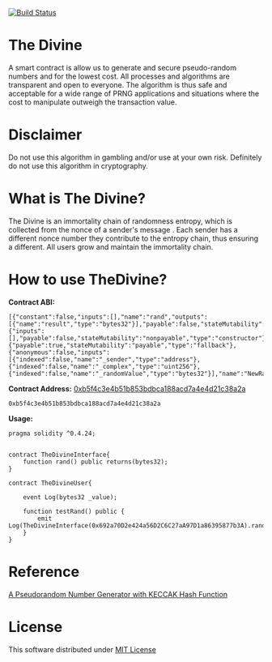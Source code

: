 [![Build Status](https://travis-ci.org/chiro-hiro/thedivine.svg?branch=master)](https://travis-ci.org/chiro-hiro/thedivine)

# The Divine
A smart contract is allow us to generate and secure pseudo-random numbers and for the lowest cost. All processes and algorithms are transparent and open to everyone. The algorithm is thus safe and acceptable for a wide range of PRNG applications and situations where the cost to manipulate outweigh the transaction value.

# Disclaimer
Do not use this algorithm in gambling and/or use at your own risk. Definitely do not use this algorithm in cryptography.

# What is The Divine?
The Divine is an immortality chain of randomness entropy, which is collected from the nonce of a sender's message . Each sender has a different nonce number they contribute to the entropy chain, thus ensuring a different. All users grow and maintain the immortality chain.

# How to use TheDivine?

**Contract ABI:**

```
[{"constant":false,"inputs":[],"name":"rand","outputs":[{"name":"result","type":"bytes32"}],"payable":false,"stateMutability":"nonpayable","type":"function"},{"inputs":[],"payable":false,"stateMutability":"nonpayable","type":"constructor"},{"payable":true,"stateMutability":"payable","type":"fallback"},{"anonymous":false,"inputs":[{"indexed":false,"name":"_sender","type":"address"},{"indexed":false,"name":"_complex","type":"uint256"},{"indexed":false,"name":"_randomValue","type":"bytes32"}],"name":"NewRand","type":"event"}]
```

**Contract Address:** [0xb5f4c3e4b51b853bdbca188acd7a4e4d21c38a2a](https://etherscan.io/address/0xb5f4c3e4b51b853bdbca188acd7a4e4d21c38a2a)
```
0xb5f4c3e4b51b853bdbca188acd7a4e4d21c38a2a
```

**Usage:**

```
pragma solidity ^0.4.24;


contract TheDivineInterface{
    function rand() public returns(bytes32);
}

contract TheDivineUser{

    event Log(bytes32 _value);
    
    function testRand() public {
        emit Log(TheDivineInterface(0x692a70D2e424a56D2C6C27aA97D1a86395877b3A).rand());
    }
}
```

# Reference

[A Pseudorandom Number Generator with KECCAK Hash Function ](http://www.ijcee.org/papers/439-JE503.pdf)

# License

This software distributed under [MIT License](https://github.com/chiro-hiro/thedivine/blob/master/LICENSE)
